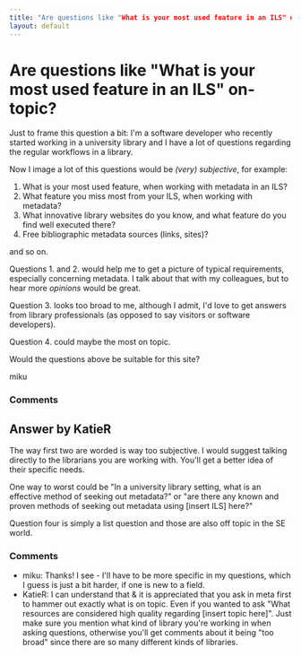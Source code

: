 ```yaml
---
title: "Are questions like "What is your most used feature in an ILS" on-topic?"
layout: default
---
```

Are questions like "What is your most used feature in an ILS" on-topic?
=====================
Just to frame this question a bit: I'm a software developer who recently
started working in a university library and I have a lot of questions
regarding the regular workflows in a library.

Now I image a lot of this questions would be *(very) subjective*, for
example:

1.  What is your most used feature, when working with metadata in an
    ILS?
2.  What feature you miss most from your ILS, when working with
    metadata?
3.  What innovative library websites do you know, and what feature do
    you find well executed there?
4.  Free bibliographic metadata sources (links, sites)?

and so on.

Questions 1. and 2. would help me to get a picture of typical
requirements, especially concerning metadata. I talk about that with my
colleagues, but to hear more *opinions* would be great.

Question 3. looks too broad to me, although I admit, I'd love to get
answers from library professionals (as opposed to say visitors or
software developers).

Question 4. could maybe the most on topic.

Would the questions above be suitable for this site?

miku

### Comments ###


Answer by KatieR
----------------
The way first two are worded is way too subjective. I would suggest
talking directly to the librarians you are working with. You'll get a
better idea of their specific needs.

One way to worst could be "In a university library setting, what is an
effective method of seeking out metadata?" or "are there any known and
proven methods of seeking out metadata using [insert ILS] here?"

Question four is simply a list question and those are also off topic in
the SE world.

### Comments ###
* miku: Thanks! I see - I'll have to be more specific in my questions, which I
guess is just a bit harder, if one is new to a field.
* KatieR: I can understand that & it is appreciated that you ask in meta first to
hammer out exactly what is on topic. Even if you wanted to ask "What
resources are considered high quality regarding [insert topic here]".
Just make sure you mention what kind of library you're working in when
asking questions, otherwise you'll get comments about it being "too
broad" since there are so many different kinds of libraries.


